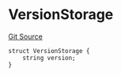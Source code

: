 # VersionStorage
[Git Source](https://github.com/thrackle-io/tron/blob/90f80c15b8a320b76e44e84890aab8b010252d59/src/protocol/diamond/VersionFacetLib.sol)


```solidity
struct VersionStorage {
    string version;
}
```

